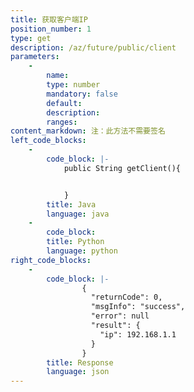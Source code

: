 ```yaml
---
title: 获取客户端IP
position_number: 1
type: get
description: /az/future/public/client
parameters:
    -
        name:
        type: number
        mandatory: false
        default:
        description:
        ranges:
content_markdown: 注：此方法不需要签名
left_code_blocks:
    -
        code_block: |-
            public String getClient(){


            }
        title: Java
        language: java
    -
        code_block:
        title: Python
        language: python
right_code_blocks:
    -
        code_block: |-
                {
                  "returnCode": 0,
                  "msgInfo": "success",
                  "error": null
                  "result": {
                    "ip": 192.168.1.1  
                  }
                }
        title: Response
        language: json
---
```

